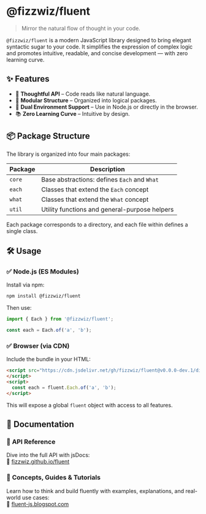 # @fizzwiz/fluent

> Mirror the natural flow of thought in your code.

`@fizzwiz/fluent` is a modern JavaScript library designed to bring elegant syntactic sugar to your code. It simplifies the expression of complex logic and promotes intuitive, readable, and concise development — with zero learning curve.

## ✨ Features

- 🧠 **Thoughtful API** – Code reads like natural language.
- 🧩 **Modular Structure** – Organized into logical packages.
- 🚀 **Dual Environment Support** – Use in Node.js or directly in the browser.
- 📚 **Zero Learning Curve** – Intuitive by design.

## 📦 Package Structure

The library is organized into four main packages:

| Package  | Description                                       |
|----------|---------------------------------------------------|
| `core`   | Base abstractions: defines `Each` and `What`      |
| `each`   | Classes that extend the `Each` concept            |
| `what`   | Classes that extend the `What` concept            |
| `util`   | Utility functions and general-purpose helpers     |

Each package corresponds to a directory, and each file within defines a single class.

## 🛠️ Usage

### ✅ Node.js (ES Modules)

Install via npm:

```bash
npm install @fizzwiz/fluent
```

Then use:

```javascript
import { Each } from '@fizzwiz/fluent';

const each = Each.of('a', 'b');
```

### ✅ Browser (via CDN)

Include the bundle in your HTML:

```html
<script src="https://cdn.jsdelivr.net/gh/fizzwiz/fluent@v0.0.0-dev.1/dist/fluent.bundle.js">
</script>
<script>
  const each = fluent.Each.of('a', 'b');
</script>
```

This will expose a global `fluent` object with access to all features.


## 📄 Documentation

### 📘 **API Reference**

Dive into the full API with jsDocs:  
🔗 [fizzwiz.github.io/fluent](https://fizzwiz.github.io/fluent)

### 🧠 **Concepts, Guides & Tutorials**

Learn how to think and build fluently with examples, explanations, and real-world use cases:  
🔗 [fluent-js.blogspot.com](https://fluent.blog.fizzwiz.cloud)
